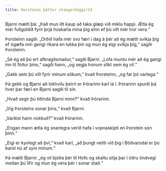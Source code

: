 ```yaml
---
title: Þorsteins þáttur stangarhöggs/14
---
```


<Book>

Bjarni mælti þá: „Það mun illt kaup að taka glæp við miklu happi. Ætla ég mér fullgoldið fyrir þrjá húskarla mína þig einn ef þú vilt mér trúr vera.“

Þorsteinn sagði: „Orðið hafa mér svo færi í dag á þér að ég mætti svíkja þig ef ógæfa mín gengi ríkara en lukka þín og mun ég eigi svíkja þig,“ sagði Þorsteinn.

„Sé ég að þú ert afbragðsmaður,“ sagði Bjarni. „Lofa muntu mér að ég gangi inn til föður þíns,“ sagði hann, „og segja honum slíkt sem ég vil.“

„Gakk sem þú vilt fyrir mínum sökum,“ kvað Þorsteinn, „og far þó varlega.“

Þá gekk og Bjarni að lokhvílu þeirri er Þórarinn karl lá í. Þórarinn spurði þá hver þar færi en Bjarni sagði til sín.

„Hvað segir þú tíðinda Bjarni minn?“ kvað Þórarinn.

„Víg Þorsteins sonar þíns,“ kvað Bjarni.

„Varðist hann nokkuð?“ kvað Þórarinn.

„Engan mann ætla ég snarlegra verið hafa í vopnaskipti en Þorstein son þinn.“

„Eigi er kynlegt að því,“ kvað karl, „að þungt veitti við þig í Böðvarsdal er þú barst nú af syni mínum.“

Þá mælti Bjarni: „ég vil bjóða þér til Hofs og skaltu sitja þar í öðru öndvegi meðan þú lifir og mun ég vera þér í sonar stað.“

</Book>

